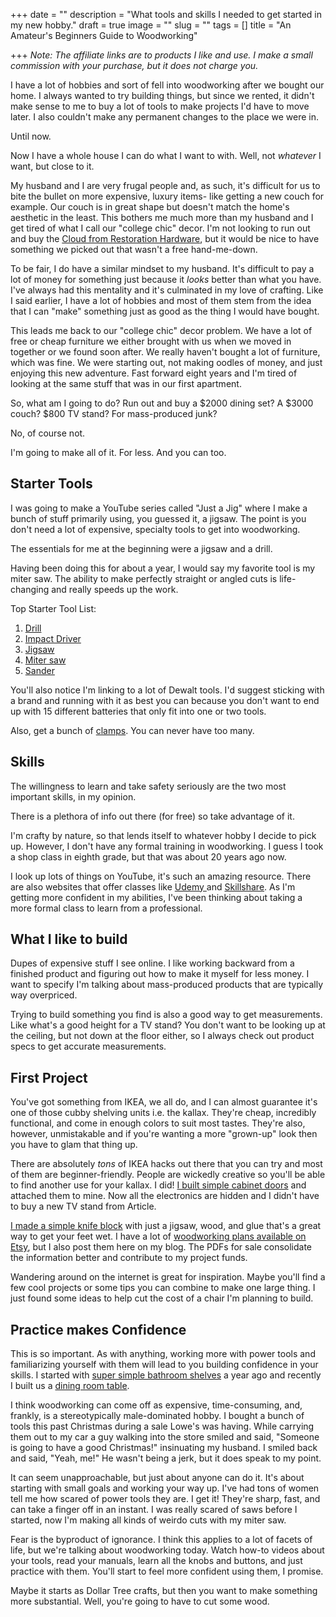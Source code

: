 +++
date = ""
description = "What tools and skills I needed to get started in my new hobby."
draft = true
image = ""
slug = ""
tags = []
title = "An Amateur's Beginners Guide to Woodworking"

+++
_Note: The affiliate links are to products I like and use. I make a small commission with your purchase, but it does not charge you._

I have a lot of hobbies and sort of fell into woodworking after we bought our home. I always wanted to try building things, but since we rented, it didn't make sense to me to buy a lot of tools to make projects I'd have to move later. I also couldn't make any permanent changes to the place we were in.

Until now.

Now I have a whole house I can do what I want to with. Well, not _whatever_ I want, but close to it.

My husband and I are very frugal people and, as such, it's difficult for us to bite the bullet on more expensive, luxury items- like getting a new couch for example. Our couch is in great shape but doesn't match the home's aesthetic in the least. This bothers me much more than my husband and I get tired of what I call our "college chic" decor. I'm not looking to run out and buy the [Cloud from Restoration Hardware](https://rh.com/catalog/category/products.jsp?categoryId=cat6120041), but it would be nice to have something we picked out that wasn't a free hand-me-down.

To be fair, I do have a similar mindset to my husband. It's difficult to pay a lot of money for something just because it _looks_ better than what you have. I've always had this mentality and it's culminated in my love of crafting. Like I said earlier, I have a lot of hobbies and most of them stem from the idea that I can "make" something just as good as the thing I would have bought.

This leads me back to our "college chic" decor problem. We have a lot of free or cheap furniture we either brought with us when we moved in together or we found soon after. We really haven't bought a lot of furniture, which was fine. We were starting out, not making oodles of money, and just enjoying this new adventure. Fast forward eight years and I'm tired of looking at the same stuff that was in our first apartment.

So, what am I going to do? Run out and buy a $2000 dining set? A $3000 couch? $800 TV stand? For mass-produced junk?

No, of course not.

I'm going to make all of it. For less. And you can too.

## Starter Tools

I was going to make a YouTube series called "Just a Jig" where I make a bunch of stuff primarily using, you guessed it, a jigsaw. The point is you don't need a lot of expensive, specialty tools to get into woodworking.

The essentials for me at the beginning were a jigsaw and a drill.

Having been doing this for about a year, I would say my favorite tool is my miter saw. The ability to make perfectly straight or angled cuts is life-changing and really speeds up the work.

Top Starter Tool List:

1. [Drill]()
2. [Impact Driver](https://amzn.to/3IApkaR)
3. [Jigsaw](https://www.amazon.com/DEWALT-DCS334B-Brushless-Tool-Only/dp/B07JPFHQKG/ref=sr_1_4_mod_primary_new?crid=1OP8OZBARKV6M&keywords=dewalt+jigsaw&qid=1650489218&sbo=RZvfv%252F%252FHxDF%252BO5021pAnSA%253D%253D&sprefix=dewalt+jigsaw%252Caps%252C107&sr=8-4&_encoding=UTF8&tag=craftycody-20&linkCode=ur2&linkId=aa92cbf892e257eeb9fff82eddb0468b&camp=1789&creative=9325)
4. [Miter saw](https://www.amazon.com/DEWALT-12-Inch-15-Amp-Compound-DWS715/dp/B07P8QTFRC/ref=sr_1_5?crid=Q4A1BPQD5PJX&keywords=dewalt%252Bmiter%252Bsaw&qid=1650489519&sprefix=dewalt%252Bmiter%252Bsaw%252Caps%252C116&sr=8-5&th=1&_encoding=UTF8&tag=craftycody-20&linkCode=ur2&linkId=9e879a66d4320d7337c26ab4bffa5b16&camp=1789&creative=9325)
5. [Sander](https://amzn.to/3IEpZYX)

You'll also notice I'm linking to a lot of Dewalt tools. I'd suggest sticking with a brand and running with it as best you can because you don't want to end up with 15 different batteries that only fit into one or two tools.

Also, get a bunch of [clamps](https://amzn.to/3O9594K). You can never have too many.

## Skills

The willingness to learn and take safety seriously are the two most important skills, in my opinion.

There is a plethora of info out there (for free) so take advantage of it.

I'm crafty by nature, so that lends itself to whatever hobby I decide to pick up. However, I don't have any formal training in woodworking. I guess I took a shop class in eighth grade, but that was about 20 years ago now.

I look up lots of things on YouTube, it's such an amazing resource. There are also websites that offer classes like [Udemy ](https://www.udemy.com/)and [Skillshare](https://www.skillshare.com/). As I'm getting more confident in my abilities, I've been thinking about taking a more formal class to learn from a professional.

## What I like to build

Dupes of expensive stuff I see online. I like working backward from a finished product and figuring out how to make it myself for less money. I want to specify I'm talking about mass-produced products that are typically way overpriced.

Trying to build something you find is also a good way to get measurements. Like what's a good height for a TV stand? You don't want to be looking up at the ceiling, but not down at the floor either, so I always check out product specs to get accurate measurements.

## First Project

You've got something from IKEA, we all do, and I can almost guarantee it's one of those cubby shelving units i.e. the kallax. They're cheap, incredibly functional, and come in enough colors to suit most tastes. They're also, however, unmistakable and if you're wanting a more "grown-up" look then you have to glam that thing up.

There are absolutely _tons_ of IKEA hacks out there that you can try and most of them are beginner-friendly. People are wickedly creative so you'll be able to find another use for your kallax. I did! [I built simple cabinet doors](https://craftycody.com/crafts/doors-ikea-kallax/) and attached them to mine. Now all the electronics are hidden and I didn't have to buy a new TV stand from Article.

[I made a simple knife block](https://craftycody.com/crafts/kinfe-block-diy/) with just a jigsaw, wood, and glue that's a great way to get your feet wet. I have a lot of [woodworking plans available on Etsy](https://www.etsy.com/shop/CodysCraftyCo), but I also post them here on my blog. The PDFs for sale consolidate the information better and contribute to my project funds.

Wandering around on the internet is great for inspiration. Maybe you'll find a few cool projects or some tips you can combine to make one large thing. I just found some ideas to help cut the cost of a chair I'm planning to build.

## Practice makes Confidence

This is so important. As with anything, working more with power tools and familiarizing yourself with them will lead to you building confidence in your skills. I started with [super simple bathroom shelves](https://craftycody.com/crafts/diy-floating-shelves/) a year ago and recently I built us a [dining room table](https://craftycody.com/crafts/diy-dining-table-ikea-dupe/).

I think woodworking can come off as expensive, time-consuming, and, frankly, is a stereotypically male-dominated hobby. I bought a bunch of tools this past Christmas during a sale Lowe's was having. While carrying them out to my car a guy walking into the store smiled and said, "Someone is going to have a good Christmas!" insinuating my husband. I smiled back and said, "Yeah, me!" He wasn't being a jerk, but it does speak to my point.

It can seem unapproachable, but just about anyone can do it. It's about starting with small goals and working your way up. I've had tons of women tell me how scared of power tools they are. I get it! They're sharp, fast, and can take a finger off in an instant. I was really scared of saws before I started, now I'm making all kinds of weirdo cuts with my miter saw.

Fear is the byproduct of ignorance. I think this applies to a lot of facets of life, but we're talking about woodworking today. Watch how-to videos about your tools, read your manuals, learn all the knobs and buttons, and just practice with them. You'll start to feel more confident using them, I promise.

Maybe it starts as Dollar Tree crafts, but then you want to make something more substantial. Well, you're going to have to cut some wood.